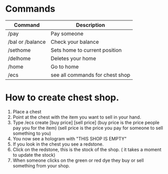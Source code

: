 # Commands
| Command      | Description |
| ----------- | ----------- |
| /pay      | Pay someone |
| /bal or /balance   | Check your balance|
| /sethome   | Sets home to current position|
| /delhome   | Deletes your home|
| /home   | Go to home|
| /ecs   | see all commands for chest shop|

# How to create chest shop.
1. Place a chest
2. Point at the chest with the item you want to sell in your hand.
3. Type /ecs create [buy price] [sell price] (buy price is the price people pay you for the item) (sell price is the price you pay for someone to sell something to you)
4. You now see a hologram with "THIS SHOP IS EMPTY"
5. If you look in the chest you see a redstone.
6. Click on the redstone, this is the stock of the shop. ( it takes a moment to update the stock)
7. When someone clicks on the green or red dye they buy or sell something from your shop.
